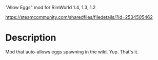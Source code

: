 "Allow Eggs" mod for RimWorld 1.4, 1.3, 1.2

https://steamcommunity.com/sharedfiles/filedetails/?id=2534505462

# Description
Mod that auto-allows eggs spawning in the wild. Yup. That's it.
